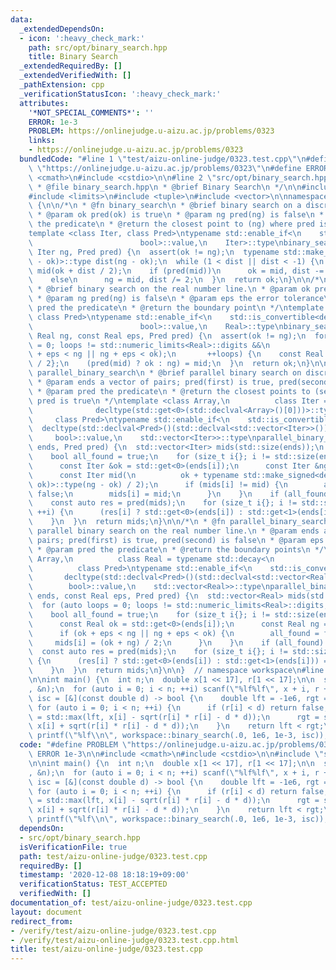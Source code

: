 ```yaml
---
data:
  _extendedDependsOn:
  - icon: ':heavy_check_mark:'
    path: src/opt/binary_search.hpp
    title: Binary Search
  _extendedRequiredBy: []
  _extendedVerifiedWith: []
  _pathExtension: cpp
  _verificationStatusIcon: ':heavy_check_mark:'
  attributes:
    '*NOT_SPECIAL_COMMENTS*': ''
    ERROR: 1e-3
    PROBLEM: https://onlinejudge.u-aizu.ac.jp/problems/0323
    links:
    - https://onlinejudge.u-aizu.ac.jp/problems/0323
  bundledCode: "#line 1 \"test/aizu-online-judge/0323.test.cpp\"\n#define PROBLEM\
    \ \"https://onlinejudge.u-aizu.ac.jp/problems/0323\"\n#define ERROR 1e-3\n\n#include\
    \ <cmath>\n#include <cstdio>\n\n#line 2 \"src/opt/binary_search.hpp\"\n\n/*\n\
    \ * @file binary_search.hpp\n * @brief Binary Search\n */\n\n#include <cassert>\n\
    #include <limits>\n#include <tuple>\n#include <vector>\n\nnamespace workspace\
    \ {\n\n/*\n * @fn binary_search\n * @brief binary search on a discrete range.\n\
    \ * @param ok pred(ok) is true\n * @param ng pred(ng) is false\n * @param pred\
    \ the predicate\n * @return the closest point to (ng) where pred is true\n */\n\
    template <class Iter, class Pred>\ntypename std::enable_if<\n    std::is_convertible<decltype(std::declval<Pred>()(std::declval<Iter>())),\n\
    \                        bool>::value,\n    Iter>::type\nbinary_search(Iter ok,\
    \ Iter ng, Pred pred) {\n  assert(ok != ng);\n  typename std::make_signed<decltype(ng\
    \ - ok)>::type dist(ng - ok);\n  while (1 < dist || dist < -1) {\n    const Iter\
    \ mid(ok + dist / 2);\n    if (pred(mid))\n      ok = mid, dist -= dist / 2;\n\
    \    else\n      ng = mid, dist /= 2;\n  }\n  return ok;\n}\n\n/*\n * @fn binary_search\n\
    \ * @brief binary search on the real number line.\n * @param ok pred(ok) is true\n\
    \ * @param ng pred(ng) is false\n * @param eps the error tolerance\n * @param\
    \ pred the predicate\n * @return the boundary point\n */\ntemplate <class Real,\
    \ class Pred>\ntypename std::enable_if<\n    std::is_convertible<decltype(std::declval<Pred>()(std::declval<Real>())),\n\
    \                        bool>::value,\n    Real>::type\nbinary_search(Real ok,\
    \ Real ng, const Real eps, Pred pred) {\n  assert(ok != ng);\n  for (auto loops\
    \ = 0; loops != std::numeric_limits<Real>::digits &&\n                       (ok\
    \ + eps < ng || ng + eps < ok);\n       ++loops) {\n    const Real mid{(ok + ng)\
    \ / 2};\n    (pred(mid) ? ok : ng) = mid;\n  }\n  return ok;\n}\n\n/*\n * @fn\
    \ parallel_binary_search\n * @brief parallel binary search on discrete ranges.\n\
    \ * @param ends a vector of pairs; pred(first) is true, pred(second) is false\n\
    \ * @param pred the predicate\n * @return the closest points to (second) where\
    \ pred is true\n */\ntemplate <class Array,\n          class Iter = typename std::decay<\n\
    \              decltype(std::get<0>(std::declval<Array>()[0]))>::type,\n     \
    \     class Pred>\ntypename std::enable_if<\n    std::is_convertible<\n      \
    \  decltype(std::declval<Pred>()(std::declval<std::vector<Iter>>())[0]),\n   \
    \     bool>::value,\n    std::vector<Iter>>::type\nparallel_binary_search(Array\
    \ ends, Pred pred) {\n  std::vector<Iter> mids(std::size(ends));\n  for (;;) {\n\
    \    bool all_found = true;\n    for (size_t i{}; i != std::size(ends); ++i) {\n\
    \      const Iter &ok = std::get<0>(ends[i]);\n      const Iter &ng = std::get<1>(ends[i]);\n\
    \      const Iter mid(\n          ok + typename std::make_signed<decltype(ng -\
    \ ok)>::type(ng - ok) / 2);\n      if (mids[i] != mid) {\n        all_found =\
    \ false;\n        mids[i] = mid;\n      }\n    }\n    if (all_found) break;\n\
    \    const auto res = pred(mids);\n    for (size_t i{}; i != std::size(ends);\
    \ ++i) {\n      (res[i] ? std::get<0>(ends[i]) : std::get<1>(ends[i])) = mids[i];\n\
    \    }\n  }\n  return mids;\n}\n\n/*\n * @fn parallel_binary_search\n * @brief\
    \ parallel binary search on the real number line.\n * @param ends a vector of\
    \ pairs; pred(first) is true, pred(second) is false\n * @param eps the error tolerance\n\
    \ * @param pred the predicate\n * @return the boundary points\n */\ntemplate <class\
    \ Array,\n          class Real = typename std::decay<\n              decltype(std::get<0>(std::declval<Array>()[0]))>::type,\n\
    \          class Pred>\ntypename std::enable_if<\n    std::is_convertible<\n \
    \       decltype(std::declval<Pred>()(std::declval<std::vector<Real>>())[0]),\n\
    \        bool>::value,\n    std::vector<Real>>::type\nparallel_binary_search(Array\
    \ ends, const Real eps, Pred pred) {\n  std::vector<Real> mids(std::size(ends));\n\
    \  for (auto loops = 0; loops != std::numeric_limits<Real>::digits; ++loops) {\n\
    \    bool all_found = true;\n    for (size_t i{}; i != std::size(ends); ++i) {\n\
    \      const Real ok = std::get<0>(ends[i]);\n      const Real ng = std::get<1>(ends[i]);\n\
    \      if (ok + eps < ng || ng + eps < ok) {\n        all_found = false;\n   \
    \     mids[i] = (ok + ng) / 2;\n      }\n    }\n    if (all_found) break;\n  \
    \  const auto res = pred(mids);\n    for (size_t i{}; i != std::size(ends); ++i)\
    \ {\n      (res[i] ? std::get<0>(ends[i]) : std::get<1>(ends[i])) = mids[i];\n\
    \    }\n  }\n  return mids;\n}\n\n}  // namespace workspace\n#line 8 \"test/aizu-online-judge/0323.test.cpp\"\
    \n\nint main() {\n  int n;\n  double x[1 << 17], r[1 << 17];\n\n  scanf(\"%d\"\
    , &n);\n  for (auto i = 0; i < n; ++i) scanf(\"%lf%lf\", x + i, r + i);\n\n  auto\
    \ isc = [&](const double d) -> bool {\n    double lft = -1e6, rgt = 2e6;\n   \
    \ for (auto i = 0; i < n; ++i) {\n      if (r[i] < d) return false;\n      lft\
    \ = std::max(lft, x[i] - sqrt(r[i] * r[i] - d * d));\n      rgt = std::min(rgt,\
    \ x[i] + sqrt(r[i] * r[i] - d * d));\n    }\n    return lft < rgt;\n  };\n\n \
    \ printf(\"%lf\\n\", workspace::binary_search(.0, 1e6, 1e-3, isc));\n}\n"
  code: "#define PROBLEM \"https://onlinejudge.u-aizu.ac.jp/problems/0323\"\n#define\
    \ ERROR 1e-3\n\n#include <cmath>\n#include <cstdio>\n\n#include \"src/opt/binary_search.hpp\"\
    \n\nint main() {\n  int n;\n  double x[1 << 17], r[1 << 17];\n\n  scanf(\"%d\"\
    , &n);\n  for (auto i = 0; i < n; ++i) scanf(\"%lf%lf\", x + i, r + i);\n\n  auto\
    \ isc = [&](const double d) -> bool {\n    double lft = -1e6, rgt = 2e6;\n   \
    \ for (auto i = 0; i < n; ++i) {\n      if (r[i] < d) return false;\n      lft\
    \ = std::max(lft, x[i] - sqrt(r[i] * r[i] - d * d));\n      rgt = std::min(rgt,\
    \ x[i] + sqrt(r[i] * r[i] - d * d));\n    }\n    return lft < rgt;\n  };\n\n \
    \ printf(\"%lf\\n\", workspace::binary_search(.0, 1e6, 1e-3, isc));\n}\n"
  dependsOn:
  - src/opt/binary_search.hpp
  isVerificationFile: true
  path: test/aizu-online-judge/0323.test.cpp
  requiredBy: []
  timestamp: '2020-12-08 18:18:19+09:00'
  verificationStatus: TEST_ACCEPTED
  verifiedWith: []
documentation_of: test/aizu-online-judge/0323.test.cpp
layout: document
redirect_from:
- /verify/test/aizu-online-judge/0323.test.cpp
- /verify/test/aizu-online-judge/0323.test.cpp.html
title: test/aizu-online-judge/0323.test.cpp
---
```

